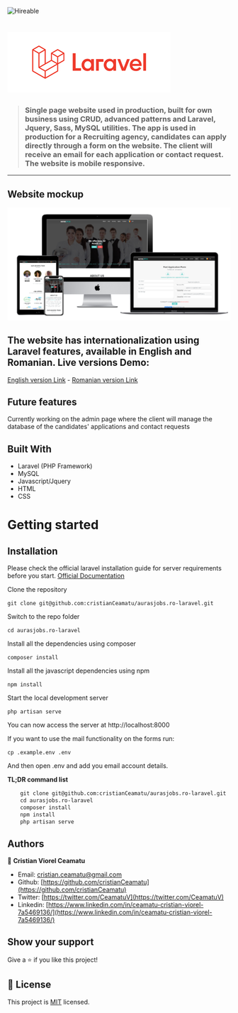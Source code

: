 ![Hireable](https://cdn.rawgit.com/hiendv/hireable/master/styles/flat/yes.svg) 
# ![Laravel logo](./.github/laravel-logo.png)

> ### Single page website used in production, built for own business using CRUD, advanced patterns and Laravel, Jquery, Sass, MySQL utilities. The app is used in production for a Recruiting agency, candidates can apply directly through a form on the website. The client will receive an email for each application or contact request. The website is mobile responsive.

----------

## Website mockup

![screenshot](./.github/app-screenshot.png)


## The website has internationalization using Laravel features, available in English and Romanian. Live versions Demo:

[English version Link](https://www.aurasjobs.ro/?lang=en)  -  [Romanian version Link](https://www.aurasjobs.ro)

## Future features

Currently working on the admin page where the client will manage the database of the candidates' applications and contact requests

## Built With

- Laravel (PHP Framework)
- MySQL
- Javascript/Jquery
- HTML
- CSS

# Getting started

## Installation

Please check the official laravel installation guide for server requirements before you start. [Official Documentation](https://laravel.com/docs/5.4/installation#installation)


Clone the repository

    git clone git@github.com:cristianCeamatu/aurasjobs.ro-laravel.git

Switch to the repo folder

    cd aurasjobs.ro-laravel

Install all the dependencies using composer

    composer install

Install all the javascript dependencies using npm

    npm install

Start the local development server

    php artisan serve

You can now access the server at http://localhost:8000

If you want to use the mail functionality on the forms run:

    cp .example.env .env

And then open .env and add you email account details.

**TL;DR command list**

```
    git clone git@github.com:cristianCeamatu/aurasjobs.ro-laravel.git
    cd aurasjobs.ro-laravel
    composer install
    npm install
    php artisan serve
```

## Authors

👤 **Cristian Viorel Ceamatu**

- Email: [cristian.ceamatu@gmail.com](cristian.ceamatu@gmail.com)
- Github: [https://github.com/cristianCeamatu](https://github.com/cristianCeamatu)
- Twitter: [https://twitter.com/CeamatuV](https://twitter.com/CeamatuV)
- Linkedin: [https://www.linkedin.com/in/ceamatu-cristian-viorel-7a5469136/](https://www.linkedin.com/in/ceamatu-cristian-viorel-7a5469136/)

## Show your support

Give a ⭐️ if you like this project!

## 📝 License

This project is [MIT](lic.url) licensed.
